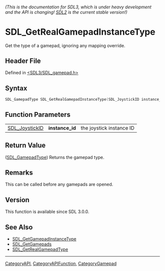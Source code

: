 ###### (This is the documentation for SDL3, which is under heavy development and the API is changing! [SDL2](https://wiki.libsdl.org/SDL2/) is the current stable version!)
# SDL_GetRealGamepadInstanceType

Get the type of a gamepad, ignoring any mapping override.

## Header File

Defined in [<SDL3/SDL_gamepad.h>](https://github.com/libsdl-org/SDL/blob/main/include/SDL3/SDL_gamepad.h)

## Syntax

```c
SDL_GamepadType SDL_GetRealGamepadInstanceType(SDL_JoystickID instance_id);
```

## Function Parameters

|                                  |                 |                          |
| -------------------------------- | --------------- | ------------------------ |
| [SDL_JoystickID](SDL_JoystickID) | **instance_id** | the joystick instance ID |

## Return Value

([SDL_GamepadType](SDL_GamepadType)) Returns the gamepad type.

## Remarks

This can be called before any gamepads are opened.

## Version

This function is available since SDL 3.0.0.

## See Also

- [SDL_GetGamepadInstanceType](SDL_GetGamepadInstanceType)
- [SDL_GetGamepads](SDL_GetGamepads)
- [SDL_GetRealGamepadType](SDL_GetRealGamepadType)

----
[CategoryAPI](CategoryAPI), [CategoryAPIFunction](CategoryAPIFunction), [CategoryGamepad](CategoryGamepad)

